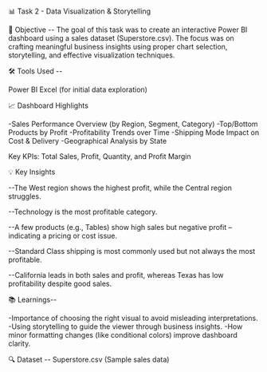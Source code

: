 📊 Task 2 - Data Visualization & Storytelling

🎯 Objective --
The goal of this task was to create an interactive Power BI dashboard using a sales dataset (Superstore.csv). The focus was on crafting meaningful business insights using proper chart selection, storytelling, and effective visualization techniques.

🛠 Tools Used --

Power BI
Excel (for initial data exploration)

📈 Dashboard Highlights

-Sales Performance Overview (by Region, Segment, Category)
-Top/Bottom Products by Profit
-Profitability Trends over Time
-Shipping Mode Impact on Cost & Delivery
-Geographical Analysis by State

Key KPIs: Total Sales, Profit, Quantity, and Profit Margin

💡 Key Insights

--The West region shows the highest profit, while the Central region struggles.

--Technology is the most profitable category.

--A few products (e.g., Tables) show high sales but negative profit – indicating a pricing or cost issue.

--Standard Class shipping is most commonly used but not always the most profitable.

--California leads in both sales and profit, whereas Texas has low profitability despite good sales.

📚 Learnings--

-Importance of choosing the right visual to avoid misleading interpretations.
-Using storytelling to guide the viewer through business insights.
-How minor formatting changes (like conditional colors) improve dashboard clarity.

🔍 Dataset -- Superstore.csv (Sample sales data)


             



